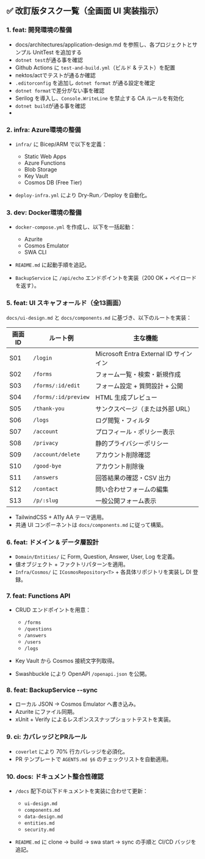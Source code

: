 ## ✅ 改訂版タスク一覧（全画面 UI 実装指示）

### 1. feat: 開発環境の整備




- docs/architectures/application-design.md を参照し、各プロジェクトとサンプル UnitTest を追加する
- `dotnet test`が通る事を確認
- Github Actions に `test-and-build.yml`（ビルド & テスト）を配置
- nektos/actでテストが通るか確認
-  `.editorconfig` を追加し `dotnet format` が通る設定を確定
 - `dotnet format`で差分がない事を確認 
- Serilog を導入し、`Console.WriteLine` を禁止する CA ルールを有効化
- `dotnet build`が通る事を確認
- 

### 2. infra: Azure環境の整備

* `infra/` に Bicep/ARM で以下を定義：

  * Static Web Apps
  * Azure Functions
  * Blob Storage
  * Key Vault
  * Cosmos DB (Free Tier)
* `deploy-infra.yml` により Dry-Run／Deploy を自動化。

### 3. dev: Docker環境の整備

* `docker-compose.yml` を作成し、以下を一括起動：

  * Azurite
  * Cosmos Emulator
  * SWA CLI
* `README.md` に起動手順を追記。
* `BackupService` に `/api/echo` エンドポイントを実装（200 OK + ペイロードを返す）。

### 5. feat: UI スキャフォールド（全13画面）

`docs/ui-design.md` と `docs/components.md` に基づき、以下のルートを実装：

| 画面ID | ルート例                 | 主な機能                              |
| ---- | -------------------- | --------------------------------- |
| S01  | `/login`             | Microsoft Entra External ID サインイン |
| S02  | `/forms`             | フォーム一覧・検索・新規作成                    |
| S03  | `/forms/:id/edit`    | フォーム設定 + 質問設計 + 公開                |
| S04  | `/forms/:id/preview` | HTML 生成プレビュー                      |
| S05  | `/thank-you`         | サンクスページ（または外部 URL）                |
| S06  | `/logs`              | ログ閲覧・フィルタ                         |
| S07  | `/account`           | プロフィール・ポリシー表示                     |
| S08  | `/privacy`           | 静的プライバシーポリシー                      |
| S09  | `/account/delete`    | アカウント削除確認                         |
| S10  | `/good-bye`          | アカウント削除後                          |
| S11  | `/answers`           | 回答結果の確認・CSV 出力                    |
| S12  | `/contact`           | 問い合わせフォームの編集                      |
| S13  | `/p/:slug`           | 一般公開フォーム表示                        |

* TailwindCSS + A11y AA テーマ適用。
* 共通 UI コンポーネントは `docs/components.md` に従って構築。

### 6. feat: ドメイン & データ層設計

* `Domain/Entities/` に Form, Question, Answer, User, Log を定義。
* 値オブジェクト + ファクトリパターンを適用。
* `Infra/Cosmos/` に `ICosmosRepository<T>` + 各具体リポジトリを実装し DI 登録。

### 7. feat: Functions API

* CRUD エンドポイントを用意：

  * `/forms`
  * `/questions`
  * `/answers`
  * `/users`
  * `/logs`
* Key Vault から Cosmos 接続文字列取得。
* Swashbuckle により OpenAPI `/openapi.json` を公開。

### 8. feat: BackupService --sync

* ローカル JSON → Cosmos Emulator へ書き込み。
* Azurite にファイル同期。
* xUnit + Verify によるレスポンススナップショットテストを実装。

### 9. ci: カバレッジとPRルール

* `coverlet` により 70% 行カバレッジを必須化。
* PR テンプレートで `AGENTS.md §6` のチェックリストを自動適用。

### 10. docs: ドキュメント整合性確認

* `/docs` 配下の以下ドキュメントを実装に合わせて更新：

  * `ui-design.md`
  * `components.md`
  * `data-design.md`
  * `entities.md`
  * `security.md`
* `README.md` に clone → build → swa start → sync の手順と CI/CD バッジを追記。
